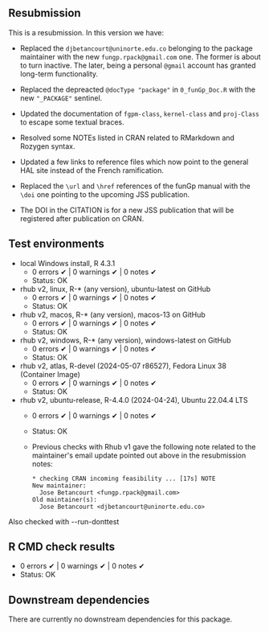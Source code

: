 ## Resubmission
This is a resubmission. In this version we have:

* Replaced the `djbetancourt@uninorte.edu.co` belonging to the
  package maintainer with the new `fungp.rpack@gmail.com` one.
  The former is about to turn inactive. The later, being a personal
  `@gmail` account has granted long-term functionality.

* Replaced the depreacted `@docType "package"` in `0_funGp_Doc.R`
  with the new `"_PACKAGE"` sentinel.

* Updated the documentation of `fgpm-class`, `kernel-class` and
  `proj-Class` to escape some textual braces.

* Resolved some NOTEs listed in CRAN related to RMarkdown and
  Rozygen syntax.

* Updated a few links to reference files which now point to the
  general HAL site instead of the French ramification.

* Replaced the `\url` and `\href` references of the funGp manual
  with the `\doi` one pointing to the upcoming JSS publication.
  
* The DOI in the CITATION is for a new JSS publication that will
  be registered after publication on CRAN.


## Test environments
* local Windows install, R 4.3.1
  - 0 errors ✔ | 0 warnings ✔ | 0 notes ✔
  - Status: OK
* rhub v2, linux, R-* (any version), ubuntu-latest on GitHub
  - 0 errors ✔ | 0 warnings ✔ | 0 notes ✔
  - Status: OK
* rhub v2, macos, R-* (any version), macos-13 on GitHub
  - 0 errors ✔ | 0 warnings ✔ | 0 notes ✔
  - Status: OK
* rhub v2, windows, R-* (any version), windows-latest on GitHub
  - 0 errors ✔ | 0 warnings ✔ | 0 notes ✔
  - Status: OK
* rhub v2, atlas, R-devel (2024-05-07 r86527), Fedora Linux 38 (Container Image)
  - 0 errors ✔ | 0 warnings ✔ | 0 notes ✔
  - Status: OK
* rhub v2, ubuntu-release, R-4.4.0 (2024-04-24), Ubuntu 22.04.4 LTS
  - 0 errors ✔ | 0 warnings ✔ | 0 notes ✔
  - Status: OK
    
  - Previous checks with Rhub v1 gave the following note related
    to the maintainer's email update pointed out above in the
    resubmission notes:
    ```
    * checking CRAN incoming feasibility ... [17s] NOTE
    New maintainer:
      Jose Betancourt <fungp.rpack@gmail.com>
    Old maintainer(s):
      Jose Betancourt <djbetancourt@uninorte.edu.co>
    ```

Also checked with --run-donttest


## R CMD check results
  - 0 errors ✔ | 0 warnings ✔ | 0 notes ✔
  - Status: OK


## Downstream dependencies
There are currently no downstream dependencies for this package.
